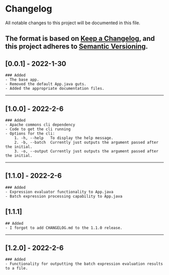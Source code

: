 # Changelog
All notable changes to this project will be documented in this file.

The format is based on [Keep a Changelog](https://keepachangelog.com/en/1.0.0/),
and this project adheres to [Semantic Versioning](https://semver.org/spec/v2.0.0.html).
---
## [0.0.1] - 2022-1-30
	### Added
	- The base app.
	- Removed the default App.java guts.
	- Added the appropriate documentation files.
---
## [1.0.0] - 2022-2-6
	### Added
	- Apache commons cli dependency
	- Code to get the cli running
	- Options for the cli:
		1. -h, --help	To display the help message.
		2. -b, --batch	Currently just outputs the argument passed after the initial.
		3. -o, --output	Currently just outputs the argument passed after the initial.
---
## [1.1.0] - 2022-2-6
	### Added
	- Expression evaluator functionality to App.java
	- Batch expression processing capability to App.java

## [1.1.1]
	## Added
	- I forgot to add CHANGELOG.md to the 1.1.0 release.
---
## [1.2.0] - 2022-2-6
	### Added
	- Functionality for outputting the batch expression evaluation results to a file.
